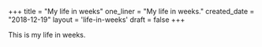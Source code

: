 +++
title = "My life in weeks"
one_liner = "My life in weeks."
created_date = "2018-12-19"
layout = 'life-in-weeks'
draft = false
+++

This is my life in weeks.